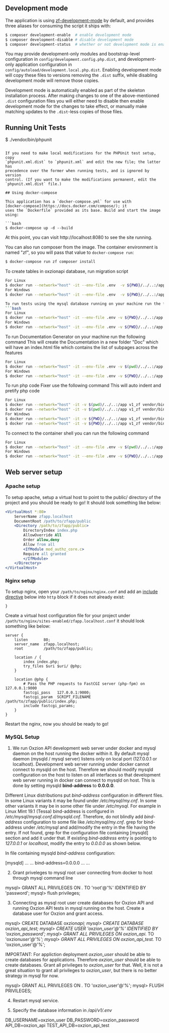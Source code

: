 ## Development mode

The application is using [zf-development-mode](https://github.com/zfcampus/zf-development-mode)
by default, and provides three aliases for consuming the script it ships with:

```bash
$ composer development-enable  # enable development mode
$ composer development-disable # disable development mode
$ composer development-status  # whether or not development mode is enabled
```

You may provide development-only modules and bootstrap-level configuration in
`config/development.config.php.dist`, and development-only application
configuration in `config/autoload/development.local.php.dist`. Enabling
development mode will copy these files to versions removing the `.dist` suffix,
while disabling development mode will remove those copies.

Development mode is automatically enabled as part of the skeleton installation process.
After making changes to one of the above-mentioned `.dist` configuration files you will
either need to disable then enable development mode for the changes to take effect,
or manually make matching updates to the `.dist`-less copies of those files.

## Running Unit Tests

$ ./vendor/bin/phpunit

````

If you need to make local modifications for the PHPUnit test setup, copy
`phpunit.xml.dist` to `phpunit.xml` and edit the new file; the latter has
precedence over the former when running tests, and is ignored by version
control. (If you want to make the modifications permanent, edit the
`phpunit.xml.dist` file.)

## Using docker-compose

This application has a `docker-compose.yml` for use with
[docker-compose](https://docs.docker.com/compose/); it
uses the `Dockerfile` provided as its base. Build and start the image using:

```bash
$ docker-compose up -d --build
````

At this point, you can visit http://localhost:8080 to see the site running.

You can also run composer from the image. The container environment is named
"zf", so you will pass that value to `docker-compose run`:

```bash
$ docker-compose run zf composer install
```

To create tables in oxzionapi database, run migration script

````bash
For Linux
$ docker run --network="host" -it --env-file .env  -v ${PWD}/../..:/app v1_zf ./migrations migrate
For Windows
$ docker run --network="host" -it --env-file .env  -v ${PWD}/../..:/app v1_zf ./migrations migrate

To run tests using the mysql database running on your machine run the following command
```bash
For Linux
$ docker run --network="host" -it --env-file .env -v ${PWD}/../..:/app v1_zf ./phpunit
For Windows
$ docker run --network="host" -it --env-file .env -v ${PWD}/../..:/app v1_zf ./phpunit
````

To run Documentation Generator on your machine run the following command
This will create the Documentation in a new folder "Doc" which will have an index.html file which contains the list of subpages across the features

```bash
For Linux
$ docker run --network="host" -it --env-file .env -v $(pwd)/../..:/app v1_zf phpdoc
For Windows
$ docker run --network="host" -it --env-file .env -v ${PWD}/../..:/app v1_zf phpdoc
```

To run php code Fixer use the following command
This will auto indent and pretify php code

```bash
For Linux
$ docker run --network="host" -it -v $(pwd)/../..:/app v1_zf vendor/bin/php-cs-fixer fix ./module
$ docker run --network="host" -it -v $(pwd)/../..:/app v1_zf vendor/bin/php-cs-fixer fix ./lib
For Windows
$ docker run --network="host" -it -v ${PWD}/../..:/app v1_zf vendor/bin/php-cs-fixer fix ./module
$ docker run --network="host" -it -v ${PWD}/../..:/app v1_zf vendor/bin/php-cs-fixer fix ./lib
```

To connect to the container shell you can run the following command

```bash
For Linux
$ docker run --network="host" -it --env-file .env -v $(pwd)/../..:/app v1_zf bash
For Windows
$ docker run --network="host" -it --env-file .env -v ${PWD}/../..:/app v1_zf bash
```

## Web server setup

### Apache setup

To setup apache, setup a virtual host to point to the public/ directory of the
project and you should be ready to go! It should look something like below:

```apache
<VirtualHost *:80>
    ServerName zfapp.localhost
    DocumentRoot /path/to/zfapp/public
    <Directory /path/to/zfapp/public>
        DirectoryIndex index.php
        AllowOverride All
        Order allow,deny
        Allow from all
        <IfModule mod_authz_core.c>
        Require all granted
        </IfModule>
    </Directory>
</VirtualHost>
```

### Nginx setup

To setup nginx, open your `/path/to/nginx/nginx.conf` and add an
[include directive](http://nginx.org/en/docs/ngx_core_module.html#include) below
into `http` block if it does not already exist:

```nginx--env-file .env
}
```

Create a virtual host configuration file for your project under `/path/to/nginx/sites-enabled/zfapp.localhost.conf`
it should look something like below:

```nginx
server {
    listen       80;
    server_name  zfapp.localhost;
    root         /path/to/zfapp/public;

    location / {
        index index.php;
        try_files $uri $uri/ @php;
    }

    location @php {
        # Pass the PHP requests to FastCGI server (php-fpm) on 127.0.0.1:9000
        fastcgi_pass   127.0.0.1:9000;
        fastcgi_param  SCRIPT_FILENAME /path/to/zfapp/public/index.php;
        include fastcgi_params;
    }
}
```

Restart the nginx, now you should be ready to go!

### MySQL Setup

1. We run Oxzion API development web server under docker and mysql daemon on the host running the docker within it. By default mysql daemon (mysqld / mysql server) listens only on local port (127.0.0.1 or localhost). Development web server running under docker cannot connect to mysqld on the host. Therefore we should modify mysqld configuration on the host to listen on all interfaces so that development web server running in docker can connect to mysqld on host. This is done by setting mysqld **bind-address** to **0.0.0.0**.

Different Linux distributions put _bind-address_ configuration in different files. In some Linux variants it may be found under _/etc/mysql/my.cnf_. In some other variants it may be in some other file under _/etc/mysql_. For example in Linux Mint 19.1 (Tessa) bind-address is configured in _/etc/mysql/mysql.conf.d/mysqld.cnf_. Therefore, do not blindly add _bind-address_ configuration to some file like _/etc/mysql/my.cnf_. grep for bind-address under _/etc/mysql_ and add/modify the entry in the file having the entry. If not found, grep for the configuration file containing [mysqld] section and add it under that. If existing _bind-address_ entry is pointing to _127.0.0.1_ or _localhost_, modify the entry to _0.0.0.0_ as shown below.

In file containing mysqld _bind-address_ configuration:

[mysqld]
...
...
bind-address=0.0.0.0
...
...

2. Grant priveleges to mysql root user connecting from docker to host through mysql command line

mysql> GRANT ALL PRIVILEGES ON _._ TO 'root'@'%' IDENTIFIED BY 'password';
mysql> flush privileges;

3. Connecting as mysql root user create databases for Oxzion API and running Oxzion API tests in mysql running on the host. Create a database user for Oxzion and grant access.

mysql> CREATE DATABASE oxzion*api;
mysql> CREATE DATABASE oxzion_api_test;
mysql> CREATE USER 'oxzion_user'@'%' IDENTIFIED BY 'oxzion_password';
mysql> GRANT ALL PRIVILEGES ON oxzion_api.* TO 'oxzion*user'@'%';
mysql> GRANT ALL PRIVILEGES ON oxzion_api_test.* TO 'oxzion_user'@'%';

IMPORTANT: For appliction deployment _oxzion_user_ should be able to create databases for applications. Therefore _oxzion_user_ should be able to create databases. Grant all privileges to _oxzion_user_ for that. Well, it is not a great situation to grant all privileges to _oxzion_user_, but there is no better strategy in mysql for now.

mysql> GRANT ALL PRIVILEGES ON _._ TO 'oxzion_user'@'%';
mysql> FLUSH PRIVILEGES;

4. Restart mysql service.

5. Specify the database information in _/api/v1/.env_

DB_USERNAME=oxzion_user
DB_PASSWORD=oxzion_password
API_DB=oxzion_api
TEST_API_DB=oxzion_api_test
